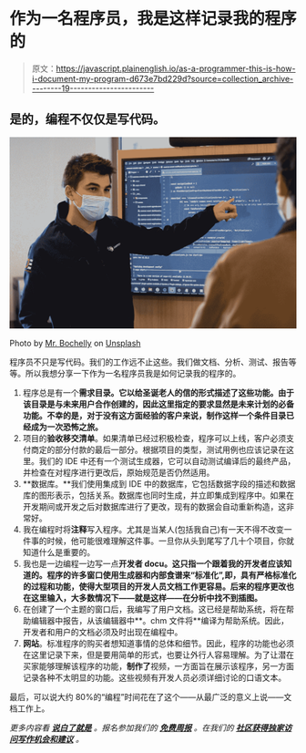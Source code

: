 # 作为一名程序员，我是这样记录我的程序的

> 原文：<https://javascript.plainenglish.io/as-a-programmer-this-is-how-i-document-my-program-d673e7bd229d?source=collection_archive---------19----------------------->

## 是的，编程不仅仅是写代码。

![](img/b9b01f10887005ce4d31052f8291e62c.png)

Photo by [Mr. Bochelly](https://unsplash.com/@bochelly?utm_source=medium&utm_medium=referral) on [Unsplash](https://unsplash.com?utm_source=medium&utm_medium=referral)

程序员不只是写代码。我们的工作远不止这些。我们做文档、分析、测试、报告等等。所以我想分享一下作为一名程序员我是如何记录我的程序的。

1.  程序总是有一个**需求目录。它以给圣诞老人的信的形式描述了这些功能。由于该目录是与未来用户合作创建的，因此这里指定的要求显然是未来计划的必备功能。不幸的是，对于没有这方面经验的客户来说，制作这样一个条件目录已经成为一次恐怖之旅。**
2.  项目的**验收移交清单**。如果清单已经过积极检查，程序可以上线，客户必须支付商定的部分付款的最后一部分。根据项目的类型，测试用例也应该记录在这里。我们的 IDE 中还有一个测试生成器，它可以自动测试编译后的最终产品，并检查在对程序进行更改后，原始规范是否仍然适用。
3.  **数据库。**我们使用集成到 IDE 中的数据库，它包括数据字段的描述和数据库的图形表示，包括关系。数据库也同时生成，并立即集成到程序中。如果在开发期间或开发之后对数据库进行了更改，现有的数据会自动重新构造，这非常好。
4.  我在编程时将**注释**写入程序。尤其是当某人(包括我自己)有一天不得不改变一件事的时候，他可能很难理解这件事。一旦你从头到尾写了几十个项目，你就知道什么是重要的。
5.  我也是一边编程一边写一点**开发者 docu。这只指一个跟着我的开发者应该知道的。程序的许多窗口使用生成器和内部食谱来“标准化”,即，具有严格标准化的过程和功能，使得大型项目的开发人员文档工作更容易。后来的程序更改也在这里输入，大多数情况下——就是这样——在分析中找不到插图。**
6.  在创建了一个主题的窗口后，我编写了用户文档。这已经是帮助系统，将在帮助编辑器中报告，从该编辑器中**。chm 文件将**编译为帮助系统。因此，开发者和用户的文档必须及时出现在编程中。
7.  **网站**。标准程序的购买者想知道事情的总体和细节。因此，程序的功能也必须在这里记录下来，但是要用简单的形式，也要让外行人容易理解。为了让潜在买家能够理解该程序的功能，**制作了**视频，一方面旨在展示该程序，另一方面记录各种不太明显的功能。这些视频有开发人员必须详细讨论的口语文本。

最后，可以说大约 80%的“编程”时间花在了这个——从最广泛的意义上说——文档工作上。

*更多内容看* [***说白了就是***](http://plainenglish.io/) *。报名参加我们的* [***免费周报***](http://newsletter.plainenglish.io/) *。在我们的* [***社区获得独家访问写作机会和建议***](https://discord.gg/GtDtUAvyhW) *。*